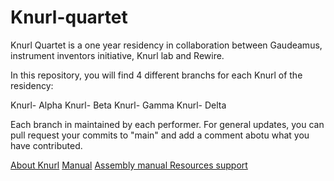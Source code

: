 # Knurl-quartet
Knurl Quartet is a one year residency in collaboration between Gaudeamus, instrument inventors initiative, Knurl lab and Rewire.

In this repository, you will find 4 different branchs for each Knurl of the residency:

Knurl- Alpha
Knurl- Beta
Knurl- Gamma
Knurl- Delta

Each branch in maintained by each performer. For general updates, you can pull request your commits to "main" and add a comment abotu what you have contributed. 


[About Knurl](https://www.knurl-lab.in/)
[Manual]()
[Assembly manual ]()
[Resources support]()
